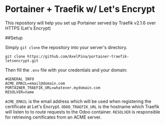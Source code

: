 # Portainer + Traefik w/ Let's Encrypt

This repository will help you set up Portainer served by Traefik v2.1.6 over HTTPS (Let's Encrypt)

##Setup

Simply `git clone` the repository into your server's directory.

`git clone https://github.com/AxelPina/portainer-traefik-letsencrypt.git`

Then fill the `.env` file with your credentials and your domain:

```
#GENERAL INFO
ACME_EMAIL=email@domain.com
PORTAINER_TRAEFIK_URL=whatever.mydomain.com
RESOLVER=name
```

`ACME_EMAIL` is the email address which will be used when registering the certificate at Let's Encrypt.
`ODOO_TRAEFIK_URL` is the hostname which Traefik will listen to to route requests to the Odoo container.
`RESOLVER` is responsible for retrieving certificates from an ACME server.